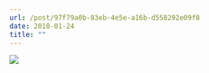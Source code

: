 ```yaml
---
url: /post/97f79a0b-83eb-4e5e-a16b-d558292e09f8
date: 2018-01-24
title: ""
---
```


<img class="img-fluid" img src="/9956b61a89d54af68f760f12121e7de1.jpg" />